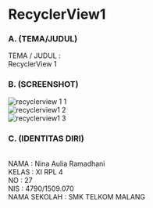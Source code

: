 # RecyclerView1

### A. (TEMA/JUDUL)

TEMA / JUDUL    :
<br>RecyclerView 1

### B. (SCREENSHOT)

![recyclerview 1 1](https://cloud.githubusercontent.com/assets/22069261/22668385/23a0aa8c-ecf3-11e6-95b7-4856d6e9db89.png)<br>
![recyclerview1 2](https://cloud.githubusercontent.com/assets/22069261/22668386/25d5a8ac-ecf3-11e6-8aab-335c882a993f.png)<br>
![recyclerview1 3](https://cloud.githubusercontent.com/assets/22069261/22668389/28d2fa6e-ecf3-11e6-9fd1-4260d0ab2d87.png)<br>

### C. (IDENTITAS DIRI)

<br>NAMA         : Nina Aulia Ramadhani
<br>KELAS        : XI RPL 4
<br>NO                 : 27
<br>NIS                 : 4790/1509.070
<br>NAMA SEKOLAH : SMK TELKOM MALANG
